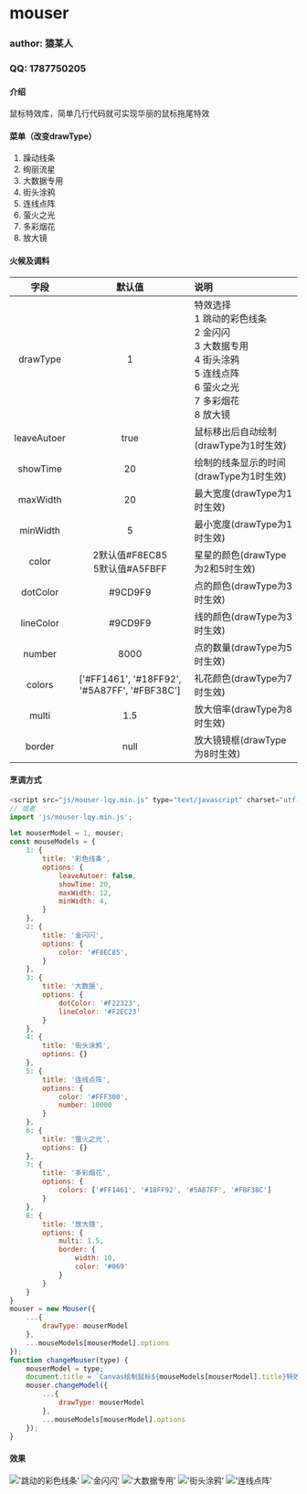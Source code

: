 # mouser 

### author: 猿某人
### QQ: 1787750205

#### 介绍
鼠标特效库，简单几行代码就可实现华丽的鼠标拖尾特效

#### 菜单（改变drawType）
1. 躁动线条
2. 绚丽流星
3. 大数据专用
4. 街头涂鸦
5. 连线点阵
6. 萤火之光
7. 多彩烟花
8. 放大镜

#### 火候及调料
| 字段 | 默认值 | 说明 |
|:---:|:---:|:---|
| drawType | 1 | 特效选择<br>1 跳动的彩色线条<br>2 金闪闪<br>3 大数据专用<br>4 街头涂鸦<br>5 连线点阵<br>6 萤火之光<br>7 多彩烟花<br>8 放大镜 |
| leaveAutoer | true | 鼠标移出后自动绘制(drawType为1时生效) |
| showTime | 20 | 绘制的线条显示的时间(drawType为1时生效) |
| maxWidth | 20 | 最大宽度(drawType为1时生效) |
| minWidth | 5 | 最小宽度(drawType为1时生效) |
| color | 2默认值#F8EC85<br>5默认值#A5FBFF | 星星的颜色(drawType为2和5时生效) |
| dotColor | #9CD9F9 | 点的颜色(drawType为3时生效) |
| lineColor | #9CD9F9 | 线的颜色(drawType为3时生效) |
| number | 8000 | 点的数量(drawType为5时生效) |
| colors | ['#FF1461', '#18FF92', '#5A87FF', '#FBF38C'] | 礼花颜色(drawType为7时生效) |
| multi | 1.5 | 放大倍率(drawType为8时生效) |
| border | null | 放大镜镜框(drawType为8时生效) |

#### 烹调方式
```js
<script src="js/mouser-lqy.min.js" type="text/javascript" charset="utf-8"></script>
// 或者
import 'js/mouser-lqy.min.js';

let mouserModel = 1, mouser;
const mouseModels = {
    1: {
        title: '彩色线条',
        options: {
            leaveAutoer: false,
            showTime: 20,
            maxWidth: 12,
            minWidth: 4,
        }
    },
    2: {
        title: '金闪闪',
        options: {
            color: '#F8EC85',
        }
    },
    3: {
        title: '大数据',
        options: {
            dotColor: '#F22323',
            lineColor: '#F2EC23'
        }
    },
    4: {
        title: '街头涂鸦',
        options: {}
    },
    5: {
        title: '连线点阵',
        options: {
            color: '#FFF300',
            number: 10000
        }
    },
    6: {
        title: '萤火之光',
        options: {}
    },
    7: {
        title: '多彩烟花',
        options: {
            colors: ['#FF1461', '#18FF92', '#5A87FF', '#FBF38C']
        }
    },
    8: {
        title: '放大镜',
        options: {
            multi: 1.5,
            border: {
                width: 10,
                color: '#069'
            }
        }
    }
}
mouser = new Mouser({
    ...{
        drawType: mouserModel
    },
    ...mouseModels[mouserModel].options
});
function changeMouser(type) {
    mouserModel = type;
    document.title = `Canvas绘制鼠标${mouseModels[mouserModel].title}特效`;
    mouser.changeModel({
        ...{
            drawType: mouserModel
        },
        ...mouseModels[mouserModel].options
    });
}
```

#### 效果
!['跳动的彩色线条'](https://www.weblqy.top/work/mdStatic/mouser/1.jpg '跳动的彩色线条')
!['金闪闪'](https://www.weblqy.top/work/mdStatic/mouser/2.jpg '金闪闪')
!['大数据专用'](https://www.weblqy.top/work/mdStatic/mouser/3.jpg '大数据专用')
!['街头涂鸦'](https://www.weblqy.top/work/mdStatic/mouser/4.jpg '街头涂鸦')
!['连线点阵'](https://www.weblqy.top/work/mdStatic/mouser/5.jpg '连线点阵')
